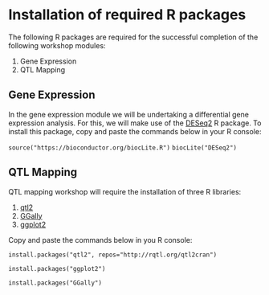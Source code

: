 
# Installation of required R packages

The following R packages are required for the successful completion of the following workshop modules:
1. Gene Expression 
2. QTL Mapping 

## Gene Expression
In the gene expression module we will be undertaking a differential gene expression analysis. For this, we will make use of the [DESeq2]() R package. To install this package, copy and paste the commands below in your R console:

`source("https://bioconductor.org/biocLite.R")`
`biocLite("DESeq2")`


## QTL Mapping

QTL mapping workshop will require the installation of three R libraries:
1. [qtl2](https://kbroman.org/qtl2/)
2. [GGally](https://github.com/ggobi/ggally)
3. [ggplot2](https://ggplot2.tidyverse.org/)

Copy and paste the commands below in you R console:

`install.packages("qtl2", repos="http://rqtl.org/qtl2cran")`
 
`install.packages("ggplot2")`

`install.packages("GGally")`


